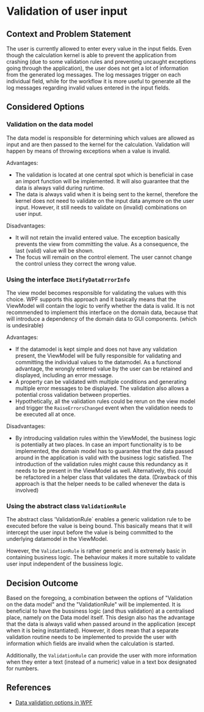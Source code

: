 # Validation of user input

## Context and Problem Statement

The user is currently allowed to enter every value in the input fields. Even though the calculation kernel is able to prevent the application from crashing (due to some validation rules and preventing uncaught exceptions going through the application), the user does not get a lot of information from the generated log messages. The log messages trigger on each individual field, while for the workflow it is more useful to generate all the log messages regarding invalid values entered in the input fields.

## Considered Options

### Validation on the data model
The data model is responsible for determining which values are allowed as input and are then passed to the kernel for the calculation. Validation will happen by means of throwing exceptions when a value is invalid. 

Advantages:
* The validation is located at one central spot which is beneficial in case an import function will be implemented. It will also guarantee that the data is always valid during runtime.
* The data is always valid when it is being sent to the kernel, therefore the kernel does not need to validate on the input data anymore on the user input. However, it still needs to validate on (invalid) combinations on user input. 

Disadvantages:
* It will not retain the invalid entered value. The exception basically prevents the view from committing the value. As a consequence, the last (valid) value will be shown. 
* The focus will remain on the control element. The user cannot change the control unless they correct the wrong value. 

### Using the interface `INotifyDataErrorInfo`
The view model becomes responsible for validating the values with this choice. WPF supports this approach and it basically means that the ViewModel will contain the  logic to verify whether the data is valid. It is not recommended to implement this interface on the domain data, because that will introduce a dependency of the domain data to GUI components. (which is undesirable)

Advantages:
* If the datamodel is kept simple and does not have any validation present, the ViewModel will be fully responsible for validating and committing the individual values to the datamodel. As a functional advantage, the wrongly entered value by the user can be retained and displayed, including an error message.
* A property can be validated with multiple conditions and generating multiple error messages to be displayed. The validation also allows a potential cross validation between properties. 
* Hypothetically, all the validation rules could be rerun on the view model and trigger the `RaiseErrorsChanged` event when the validation needs to be executed all at once.

Disadvantages:
* By introducing validation rules within the ViewModel, the business logic is potentially at two places. In case an import functionality is to be implemented, the domain model has to guarantee that the data passed around in the application is valid with the business logic satisfied. The introduction of the validation rules might cause this redundancy as it needs to be present in the ViewModel as well. Alternatively, this could be refactored in a helper class that validates the data. (Drawback of this approach is that the helper needs to be called whenever the data is involved)

### Using the abstract class `ValidationRule` 
The abstract class 'ValidationRule` enables a generic validation rule to be executed before the value is being bound. This basically means that it will intercept the user input before the value is being committed to the underlying datamodel in the ViewModel. 

However, the `ValidationRule` is rather generic and is extremely basic in containing business logic. The behaviour makes it more suitable to validate user input independent of the bussiness logic. 

## Decision Outcome

Based on the foregoing, a combination between the options of "Validation on the data model" and the "ValidationRule" will be implemented. It is beneficial to have the bussiness logic (and thus validation) at a centralised place, namely on the Data model itself. This design also has the advantage that the data is always valid when passed around in the application (except when it is being instantiated). However, it does mean that a separate validation routine needs to be implemented to provide the user with information which fields are invalid when the calculation is started. 

Additionally, the `ValidationRule` can provide the user with more information when they enter a text (instead of a numeric) value in a text box designated for numbers.  

## References 
* [Data validation options in WPF](https://blog.magnusmontin.net/2013/08/26/data-validation-in-wpf/)